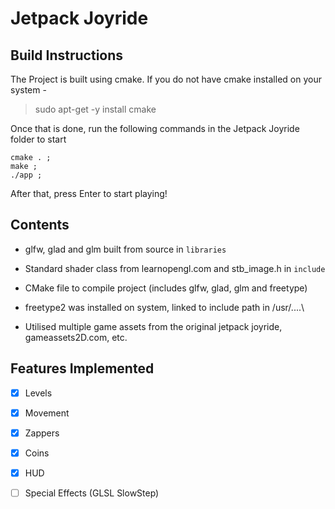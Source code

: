 # Jetpack Joyride

## Build Instructions

The Project is built using cmake. If you do not have cmake installed on your system -
> sudo apt-get -y install cmake

Once that is done, run the following commands in the Jetpack Joyride folder to start

```shell
cmake . ;
make ;
./app ;
```

After that, press Enter to start playing!

## Contents
- glfw, glad and glm built from source in `libraries`

- Standard shader class from learnopengl.com and stb_image.h in `include`

- CMake file to compile project (includes glfw, glad, glm and freetype)

- freetype2 was installed on system, linked to include path in /usr/....\

- Utilised multiple game assets from the original jetpack joyride, gameassets2D.com, etc.

## Features Implemented

- [x] Levels   
- [x] Movement
- [x] Zappers
- [x] Coins
- [x] HUD
- [ ] Special Effects (GLSL SlowStep)





